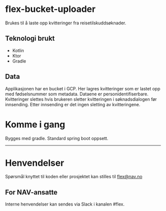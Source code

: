 # flex-bucket-uploader
Brukes til å laste opp kvitteringer fra reisetilskuddsøknader.

## Teknologi brukt
* Kotlin
* Ktor
* Gradle

## Data
Applikasjonen har en bucket i GCP.
Her lagres kvitteringer som er lastet opp med fødselsnummer som metadata. 
Dataene er personidentifiserbare.
Kvitteringer slettes hvis brukeren sletter kvitteringen i søknadsdialogen før innsending.
Etter innsending er det ingen sletting av kvitteringene. 


# Komme i gang

Bygges med gradle. Standard spring boot oppsett.

---

# Henvendelser

Spørsmål knyttet til koden eller prosjektet kan stilles til flex@nav.no

## For NAV-ansatte

Interne henvendelser kan sendes via Slack i kanalen #flex.
